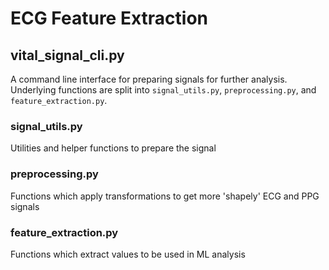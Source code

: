 # ECG Feature Extraction

## vital_signal_cli.py
A command line interface for preparing signals for further analysis. Underlying functions are split into `signal_utils.py`, `preprocessing.py`, and `feature_extraction.py`. 

### signal_utils.py
Utilities and helper functions to prepare the signal  

### preprocessing.py
Functions which apply transformations to get more 'shapely' ECG and PPG signals

### feature_extraction.py
Functions which extract values to be used in ML analysis